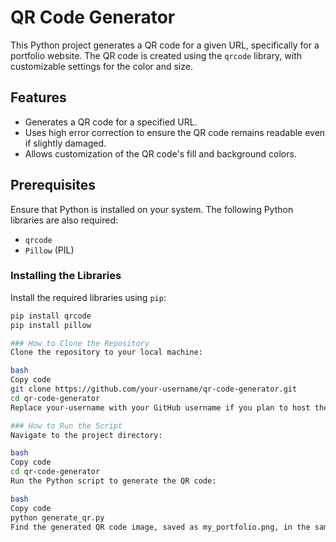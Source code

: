 # QR Code Generator

This Python project generates a QR code for a given URL, specifically for a portfolio website. The QR code is created using the `qrcode` library, with customizable settings for the color and size.

## Features

- Generates a QR code for a specified URL.
- Uses high error correction to ensure the QR code remains readable even if slightly damaged.
- Allows customization of the QR code's fill and background colors.

## Prerequisites

Ensure that Python is installed on your system. The following Python libraries are also required:
- `qrcode`
- `Pillow` (PIL)

### Installing the Libraries

Install the required libraries using `pip`:

```bash
pip install qrcode
pip install pillow

### How to Clone the Repository
Clone the repository to your local machine:

bash
Copy code
git clone https://github.com/your-username/qr-code-generator.git
cd qr-code-generator
Replace your-username with your GitHub username if you plan to host the project on GitHub.

### How to Run the Script
Navigate to the project directory:

bash
Copy code
cd qr-code-generator
Run the Python script to generate the QR code:

bash
Copy code
python generate_qr.py
Find the generated QR code image, saved as my_portfolio.png, in the same directory.


